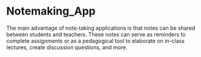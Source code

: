 # Notemaking_App
The main advantage of note-taking applications is that notes can be shared between students and teachers. These notes can serve as reminders to complete assignments or as a pedagogical tool to elaborate on in-class lectures, create discussion questions, and more.
